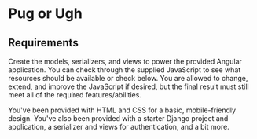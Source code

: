 # Pug or Ugh

## Requirements

Create the models, serializers, and views to power the provided Angular
application. You can check through the supplied JavaScript to see what
resources should be available or check below. You are allowed to change,
extend, and improve the JavaScript if desired, but the final result must still
meet all of the required features/abilities.

You've been provided with HTML and CSS for a basic, mobile-friendly design.
You've also been provided with a starter Django project and application, a
serializer and views for authentication, and a bit more.
